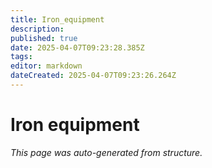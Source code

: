 ```yaml
---
title: Iron_equipment
description: 
published: true
date: 2025-04-07T09:23:28.385Z
tags: 
editor: markdown
dateCreated: 2025-04-07T09:23:26.264Z
---
```


# Iron equipment

*This page was auto-generated from structure.*